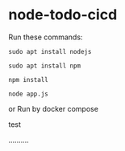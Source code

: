 # node-todo-cicd

Run these commands:


`sudo apt install nodejs`


`sudo apt install npm`


`npm install`

`node app.js`

or Run by docker compose

test

..........
